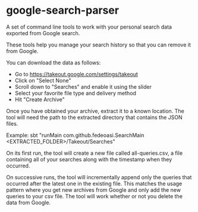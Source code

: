# google-search-parser

A set of command line tools to work with your personal search data
exported from Google search.

These tools help you manage your search history so that you can remove
it from Google.

You can download the data as follows:
- Go to https://takeout.google.com/settings/takeout
- Click on "Select None"
- Scroll down to "Searches" and enable it using the slider
- Select your favorite file type and delivery method
- Hit "Create Archive"

Once you have obtained your archive, extract it to a known location.
The tool will need the path to the extracted directory that contains
the JSON files.

Example:
  sbt "runMain com.github.fedeoasi.SearchMain <EXTRACTED_FOLDER>/Takeout/Searches"

On its first run, the tool will create a new file called all-queries.csv,
a file containing all of your searches along with the timestamp when
they occurred.

On successive runs, the tool will incrementally append only the queries
that occurred after the latest one in the existing file.
This matches the usage pattern where you get new archives from Google
and only add the new queries to your csv file.
The tool will work whether or not you delete the data from Google.